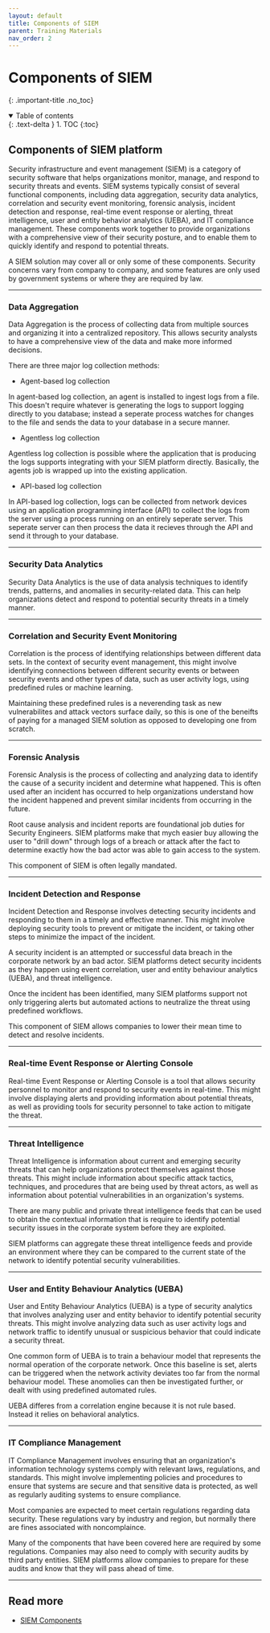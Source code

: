 ```yaml
---
layout: default
title: Components of SIEM
parent: Training Materials
nav_order: 2
---
```

# Components of SIEM
{: .important-title .no_toc}

<details open markdown="block">
  <summary>
    Table of contents
  </summary>
  {: .text-delta }
1. TOC
{:toc}
</details>

## Components of SIEM platform
Security infrastructure and event management (SIEM) is a category of security software that helps organizations monitor, manage, and respond to security threats and events. SIEM systems typically consist of several functional components, including data aggregation, security data analytics, correlation and security event monitoring, forensic analysis, incident detection and response, real-time event response or alerting, threat intelligence, user and entity behavior analytics (UEBA), and IT compliance management. These components work together to provide organizations with a comprehensive view of their security posture, and to enable them to quickly identify and respond to potential threats.

A SIEM solution may cover all or only some of these components. Security concerns vary from company to company, and some features are only used by government systems or where they are required by law.

---

### Data Aggregation
Data Aggregation is the process of collecting data from multiple sources and organizing it into a centralized repository. This allows security analysts to have a comprehensive view of the data and make more informed decisions.

There are three major log collection methods:
- Agent-based log collection

In agent-based log collection, an agent is installed to ingest logs from a file. This doesn't require whatever is generating the logs to support logging directly to you database; instead a seperate process watches for changes to the file and sends the data to your database in a secure manner.

- Agentless log collection

Agentless log collection is possible where the application that is producing the logs supports integrating with your SIEM platform directly. Basically, the agents job is wrapped up into the existing application.

- API-based log collection

In API-based log collection, logs can be collected from network devices using an application programming interface (API) to collect the logs from the server using a process running on an entirely seperate server. This seperate server can then process the data it recieves through the API and send it through to your database.

---

### Security Data Analytics
Security Data Analytics is the use of data analysis techniques to identify trends, patterns, and anomalies in security-related data. This can help organizations detect and respond to potential security threats in a timely manner.

---

### Correlation and Security Event Monitoring
Correlation is the process of identifying relationships between different data sets. In the context of security event management, this might involve identifying connections between different security events or between security events and other types of data, such as user activity logs, using predefined rules or machine learning.

Maintaining these predefined rules is a neverending task as new vulnerabilites and attack vectors surface daily, so this is one of the beneifts of paying for a managed SIEM solution as opposed to developing one from scratch.

---

### Forensic Analysis
Forensic Analysis is the process of collecting and analyzing data to identify the cause of a security incident and determine what happened. This is often used after an incident has occurred to help organizations understand how the incident happened and prevent similar incidents from occurring in the future.

Root cause analysis and incident reports are foundational job duties for Security Engineers. SIEM platforms make that mych easier buy allowing the user to "drill down" through logs of a breach or attack after the fact to determine exactly how the bad actor was able to gain access to the system.

This component of SIEM is often legally mandated.

---

### Incident Detection and Response
Incident Detection and Response involves detecting security incidents and responding to them in a timely and effective manner. This might involve deploying security tools to prevent or mitigate the incident, or taking other steps to minimize the impact of the incident.

A security incident is an attempted or successful data breach in the corporate network by an bad actor. SIEM platforms detect security incidents as they happen using event correlation, user and entity behaviour analytics (UEBA), and threat intelligence.

Once the incident has been identified, many SIEM platforms support not only triggering alerts but automated actions to neutralize the threat using predefined workflows.

This component of SIEM allows companies to lower their mean time to detect and resolve incidents.

---

### Real-time Event Response or Alerting Console
Real-time Event Response or Alerting Console is a tool that allows security personnel to monitor and respond to security events in real-time. This might involve displaying alerts and providing information about potential threats, as well as providing tools for security personnel to take action to mitigate the threat.

---

### Threat Intelligence
Threat Intelligence is information about current and emerging security threats that can help organizations protect themselves against those threats. This might include information about specific attack tactics, techniques, and procedures that are being used by threat actors, as well as information about potential vulnerabilities in an organization's systems.

There are many public and private threat intelligence feeds that can be used to obtain the contextual information that is require to identify potential security issues in the corporate system before they are exploited.

SIEM platforms can aggregate these threat intelligence feeds and provide an environment where they can be compared to the current state of the network to identify potential security vulnerabilities.

---

### User and Entity Behaviour Analytics (UEBA)
User and Entity Behaviour Analytics (UEBA) is a type of security analytics that involves analyzing user and entity behavior to identify potential security threats. This might involve analyzing data such as user activity logs and network traffic to identify unusual or suspicious behavior that could indicate a security threat.

One common form of UEBA is to train a behaviour model that represents the normal operation of the corporate network. Once this baseline is set, alerts can be triggered when the network activity deviates too far from the normal behaviour model. These anomolies can then be investigated further, or dealt with using predefined automated rules.

UEBA differes from a correlation engine because it is not rule based. Instead it relies on behavioral analytics.

---

### IT Compliance Management
IT Compliance Management involves ensuring that an organization's information technology systems comply with relevant laws, regulations, and standards. This might involve implementing policies and procedures to ensure that systems are secure and that sensitive data is protected, as well as regularly auditing systems to ensure compliance.

Most companies are expected to meet certain regulations regarding data security. These regulations vary by industry and region, but normally there are fines associated with noncomplaince.

Many of the components that have been covered here are required by some regulations. Companies may also need to comply with security audits by third party entities. SIEM platforms allow companies to prepare for these audits and know that they will pass ahead of time.

---

## Read more
- [SIEM Components](https://www.manageengine.com/log-management/siem/siem-components.html)
